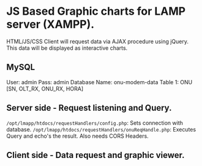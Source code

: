 # JS Based Graphic charts for LAMP server (XAMPP).
HTML/JS/CSS Client will request data via AJAX procedure using jQuery. 
This data will be displayed as interactive charts.

## MySQL
User: admin
Pass: admin
Database Name: onu-modem-data
Table 1: ONU [SN, OLT_RX, ONU_RX, HORA]

## Server side - Request listening and Query.
```/opt/lmapp/htdocs/requestHandlers/config.php```: Sets connection with database.
```/opt/lmapp/htdocs/requestHandlers/onuReqHandle.php```: Executes Query and echo's the result. Also needs CORS Headers.

## Client side - Data request and graphic viewer.